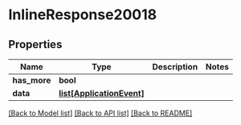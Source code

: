 # InlineResponse20018

## Properties
Name | Type | Description | Notes
------------ | ------------- | ------------- | -------------
**has_more** | **bool** |  | 
**data** | [**list[ApplicationEvent]**](ApplicationEvent.md) |  | 

[[Back to Model list]](../README.md#documentation-for-models) [[Back to API list]](../README.md#documentation-for-api-endpoints) [[Back to README]](../README.md)


